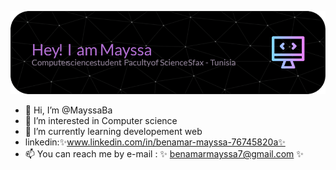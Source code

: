 ![Header](./header-image.png)
- 👋 Hi, I’m @MayssaBa
- 👀 I’m interested in Computer science
- 🌱 I’m currently learning developement web
- linkedin:✨www.linkedin.com/in/benamar-mayssa-76745820a✨
- 📫 You can reach me by e-mail :
   ✨ benamarmayssa7@gmail.com ✨



<!---
MayssaBa/MayssaBa is a ✨ special ✨ repository because its `README.md` (this file) appears on your GitHub profile.
You can click the Preview link to take a look at your changes.
--->
